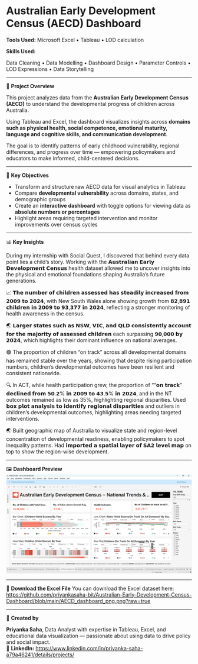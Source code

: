 # Australian Early Development Census (AECD) Dashboard


**Tools Used:**
Microsoft Excel • Tableau • LOD calculation

**Skills Used:** 

Data Cleaning • Data Modelling • Dashboard Design • Parameter Controls • LOD Expressions • Data Storytelling  

---

📖 **Project Overview**

This project analyzes data from the **Australian Early Development Census (AECD)** to understand the developmental progress of children across Australia.  

Using Tableau and Excel, the dashboard visualizes insights across **domains such as physical health, social competence, emotional maturity, language and cognitive skills, and communication development**.  

The goal is to identify patterns of early childhood vulnerability, regional differences, and progress over time — empowering policymakers and educators to make informed, child-centered decisions.

---

🎯 **Key Objectives**

- Transform and structure raw AECD data for visual analytics in Tableau  
- Compare **developmental vulnerability** across domains, states, and demographic groups  
- Create an **interactive dashboard** with toggle options for viewing data as **absolute numbers or percentages**  
- Highlight areas requiring targeted intervention and monitor improvements over census cycles  

---

📊 **Key Insights**

During my internship with Social Quest, I discovered that behind every data point lies a child’s story. Working with the 𝗔𝘂𝘀𝘁𝗿𝗮𝗹𝗶𝗮𝗻 𝗘𝗮𝗿𝗹𝘆 𝗗𝗲𝘃𝗲𝗹𝗼𝗽𝗺𝗲𝗻𝘁 𝗖𝗲𝗻𝘀𝘂𝘀 health dataset allowed me to uncover insights into the physical and emotional foundations shaping Australia’s future generations.

📈 𝗧𝗵𝗲 𝗻𝘂𝗺𝗯𝗲𝗿 𝗼𝗳 𝗰𝗵𝗶𝗹𝗱𝗿𝗲𝗻 𝗮𝘀𝘀𝗲𝘀𝘀𝗲𝗱 𝗵𝗮𝘀 𝘀𝘁𝗲𝗮𝗱𝗶𝗹𝘆 𝗶𝗻𝗰𝗿𝗲𝗮𝘀𝗲𝗱 𝗳𝗿𝗼𝗺 𝟮𝟬𝟬𝟵 𝘁𝗼 𝟮𝟬𝟮𝟰, with New South Wales alone showing growth from 𝟴𝟮,𝟴𝟵𝟭 𝗰𝗵𝗶𝗹𝗱𝗿𝗲𝗻 𝗶𝗻 𝟮𝟬𝟬𝟵 𝘁𝗼 𝟵𝟯,𝟯𝟳𝟳 𝗶𝗻 𝟮𝟬𝟮𝟰, reflecting a stronger monitoring of health awareness in the census.

🌏 𝗟𝗮𝗿𝗴𝗲𝗿 𝘀𝘁𝗮𝘁𝗲𝘀 𝘀𝘂𝗰𝗵 𝗮𝘀 𝗡𝗦𝗪, 𝗩𝗜𝗖, 𝗮𝗻𝗱 𝗤𝗟𝗗 𝗰𝗼𝗻𝘀𝗶𝘀𝘁𝗲𝗻𝘁𝗹𝘆 𝗮𝗰𝗰𝗼𝘂𝗻𝘁 𝗳𝗼𝗿 𝘁𝗵𝗲 𝗺𝗮𝗷𝗼𝗿𝗶𝘁𝘆 𝗼𝗳 𝗮𝘀𝘀𝗲𝘀𝘀𝗲𝗱 𝗰𝗵𝗶𝗹𝗱𝗿𝗲𝗻 each surpassing 𝟵𝟬,𝟬𝟬𝟬 𝗯𝘆 𝟮𝟬𝟮𝟰, which highlights their dominant influence on national averages.

🟢 The proportion of children “on track” across all developmental domains has remained stable over the years, showing that despite rising participation numbers, children’s developmental outcomes have been resilient and consistent nationwide.

🔍 In ACT, while health participation grew, the proportion of ““𝗼𝗻 𝘁𝗿𝗮𝗰𝗸” 𝗱𝗲𝗰𝗹𝗶𝗻𝗲𝗱 𝗳𝗿𝗼𝗺 𝟱𝟬.𝟮% 𝗶𝗻 𝟮𝟬𝟬𝟵 𝘁𝗼 𝟰𝟯.𝟱% 𝗶𝗻 𝟮𝟬𝟮𝟰, and in the NT outcomes remained as low as 35%, highlighting regional disparities. Used 𝗯𝗼𝘅 𝗽𝗹𝗼𝘁 𝗮𝗻𝗮𝗹𝘆𝘀𝗶𝘀 𝘁𝗼 𝗶𝗱𝗲𝗻𝘁𝗶𝗳𝘆 𝗿𝗲𝗴𝗶𝗼𝗻𝗮𝗹 𝗱𝗶𝘀𝗽𝗮𝗿𝗶𝘁𝗶𝗲𝘀 and outliers in children’s developmental outcomes, highlighting areas needing targeted interventions.

🌏 Built geographic map of Australia to visualize state and region-level concentration of developmental readiness, enabling policymakers to spot inequality patterns. Had 𝗶𝗺𝗽𝗼𝗿𝘁𝗲𝗱 𝗮 𝘀𝗽𝗮𝘁𝗶𝗮𝗹 𝗹𝗮𝘆𝗲𝗿 𝗼𝗳 𝗦𝗔𝟮 𝗹𝗲𝘃𝗲𝗹 𝗺𝗮𝗽 on top to show the region-wise development.

---
🖼️ **Dashboard Preview**
![AECD Dashboard](https://github.com/priyankasaha-bit/Australian-Early-Development-Census-Dashboard/blob/main/AECD_dashboard_png.png?raw=true)

------

📂 **Download the Excel File**
You can download the Excel dataset here:  
https://github.com/priyankasaha-bit/Australian-Early-Development-Census-Dashboard/blob/main/AECD_dashboard_png.png?raw=true

---

💬 **Created by**
 
 **Priyanka Saha**, Data Analyst with expertise in Tableau, Excel, and educational data visualization — passionate about using data to drive policy and social impact.  
📧 **LinkedIn:** https://www.linkedin.com/in/priyanka-saha-a79a46241/details/projects/
